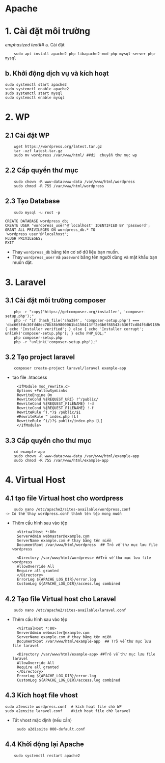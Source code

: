 ﻿
# **Apache**

# 1. Cài đặt môi trường	
*emphasized text*## a. Cài đặt 

		sudo apt install apache2 php libapache2-mod-php mysql-server php-mysql

## b. Khởi động dịch vụ và kích hoạt
		
	sudo systemctl start apache2	
	sudo systemctl enable apache2
	sudo systemctl start mysql
	sudo systemctl enable mysql
				
# 2. WP
## 2.1 Cài đặt WP
	
		wget https://wordpress.org/latest.tar.gz
		tar -xzf latest.tar.gz 
		sudo mv wordpress /var/www/html/ ##di  chuyển thư mục wp 
## 2.2 Cấp quyền thư mục
	
		sudo chown -R www-data:www-data /var/www/html/wordpress
		sudo chmod -R 755 /var/www/html/wordpress
##	2.3 Tạo Database

		sudo mysql -u root -p

	CREATE DATABASE wordpress_db;
	CREATE USER 'wordpress_user'@'localhost' IDENTIFIED BY 'password';
	GRANT ALL PRIVILEGES ON wordpress_db.* TO 'wordpress_user'@'localhost';
	FLUSH PRIVILEGES;
	EXIT

 -   Thay `wordpress_db` bằng tên cơ sở dữ liệu bạn muốn.
-   Thay `wordpress_user` và `password` bằng tên người dùng và mật khẩu bạn muốn đặt.
# 3. Laravel
## 3.1 Cài đặt môi trường composer


		php -r "copy('https://getcomposer.org/installer', 'composer-setup.php');"
		php -r "if (hash_file('sha384', 'composer-setup.php') === 'dac665fdc30fdd8ec78b38b9800061b4150413ff2e3b6f88543c636f7cd84f6db9189d43a81e5503cda447da73c7e5b6') { echo 'Installer verified'; } else { echo 'Installer corrupt'; unlink('composer-setup.php'); } echo PHP_EOL;"
		php composer-setup.php
		php -r "unlink('composer-setup.php');"
## 3.2 Tạo project laravel
	
		composer create-project laravel/laravel example-app
- tạo file .htaccess

		<IfModule mod_rewrite.c>
		Options +FollowSymLinks
		RewriteEngine On
		RewriteCond %{REQUEST_URI} !^/public/ 
		RewriteCond %{REQUEST_FILENAME} !-d
		RewriteCond %{REQUEST_FILENAME} !-f
		RewriteRule ^(.*)$ /public/$1 
		#RewriteRule ^ index.php [L]
		RewriteRule ^(/)?$ public/index.php [L] 
		</IfModule>



##	3.3 Cấp quyền cho thư mục
		
		cd example-app
		sudo chown -R www-data:www-data /var/www/html/example-app
		sudo chmod -R 755 /var/www/html/example-app
# 4.  Virtual Host
## 4.1 tạo file Virtual host cho wordpress

		sudo nano /etc/apache2/sites-available/wordpress.conf
	-> Có thể thay wordpress.conf thành tên tệp mong muốn
- Thêm cấu hình sau vào tệp
	

		<VirtualHost *:80>
	    ServerAdmin webmaster@example.com 
	    ServerName example.com # thay bằng tên miền
	    DocumentRoot /var/www/html/wordpress  ## Trỏ về thư mục lưu file wordpress

	    <Directory /var/www/html/wordpress> ##Trỏ về thư mục lưu file wordpress
        AllowOverride All
        Require all granted
	    </Directory>
	    ErrorLog ${APACHE_LOG_DIR}/error.log
	    CustomLog ${APACHE_LOG_DIR}/access.log combined
</VirtualHost>

## 4.2 Tạo file Virtual host cho Laravel

		sudo nano /etc/apache2/sites-available/laravel.conf
- Thêm cấu hình sau vào tệp


		<VirtualHost *:80>
	    ServerAdmin webmaster@example.com 
	    ServerName example.com # thay bằng tên miền
	    DocumentRoot /var/www/html/example-app  ## Trỏ về thư mục lưu file laravel

	    <Directory /var/www/html/example-app> ##Trỏ về thư mục lưu file laravel
        AllowOverride All
        Require all granted
	    </Directory>
	    ErrorLog ${APACHE_LOG_DIR}/error.log
	    CustomLog ${APACHE_LOG_DIR}/access.log combined
## 4.3 Kích hoạt file vhost

	sudo a2ensite wordpress.conf  # kích hoạt file chứ WP
	sudo a2ensite laravel.conf    #kích hoạt file chứ laravel
- Tắt vhost mặc định (nếu cần)
		
		sudo a2dissite 000-default.conf
## 4.4 Khởi động lại Apache
		
		sudo systemctl restart apache2

